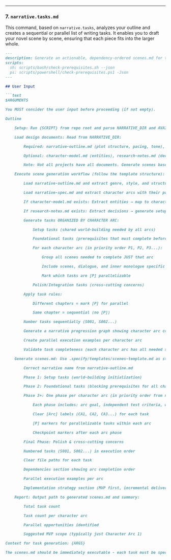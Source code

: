 ***

### 7. `narrative.tasks.md`
This command, based on `narrative.tasks`, analyzes your outline and creates a sequential or parallel list of writing tasks. It enables you to draft your novel scene by scene, ensuring that each piece fits into the larger whole.

```markdown
---
description: Generate an actionable, dependency-ordered scenes.md for the narrative based on available design artifacts.
scripts:
  sh: scripts/bash/check-prerequisites.sh --json
  ps: scripts/powershell/check-prerequisites.ps1 -Json
---

## User Input

```text
$ARGUMENTS

You MUST consider the user input before proceeding (if not empty).

Outline

    Setup: Run {SCRIPT} from repo root and parse NARRATIVE_DIR and AVAILABLE_DOCS list. All paths must be absolute. For single quotes in args like "I'm Groot", use escape syntax: e.g 'I'''m Groot' (or double-quote if possible: "I'm Groot").

    Load design documents: Read from NARRATIVE_DIR:

        Required: narrative-outline.md (plot structure, pacing, tone), narrative-spec.md (character arcs with priorities)

        Optional: character-model.md (entities), research-notes.md (decisions), quickstart.md (writing examples)

        Note: Not all projects have all documents. Generate scenes based on what's available.

    Execute scene generation workflow (follow the template structure):

        Load narrative-outline.md and extract genre, style, and structure

        Load narrative-spec.md and extract character arcs with their priorities (P1, P2, P3, etc.)

        If character-model.md exists: Extract entities → map to character arcs

        If research-notes.md exists: Extract decisions → generate setup tasks

        Generate tasks ORGANIZED BY CHARACTER ARC:

            Setup tasks (shared world-building needed by all arcs)

            Foundational tasks (prerequisites that must complete before ANY character arc can start)

            For each character arc (in priority order P1, P2, P3...):

                Group all scenes needed to complete JUST that arc

                Include scenes, dialogue, and inner monologue specific to that arc

                Mark which tasks are [P] parallelizable

            Polish/Integration tasks (cross-cutting concerns)

        Apply task rules:

            Different chapters = mark [P] for parallel

            Same chapter = sequential (no [P])

        Number tasks sequentially (S001, S002...)

        Generate a narrative progression graph showing character arc completion order

        Create parallel execution examples per character arc

        Validate task completeness (each character arc has all needed scenes, independently draftable)

    Generate scenes.md: Use .specify/templates/scenes-template.md as structure, fill with:

        Correct narrative name from narrative-outline.md

        Phase 1: Setup tasks (world-building initialization)

        Phase 2: Foundational tasks (blocking prerequisites for all character arcs)

        Phase 3+: One phase per character arc (in priority order from narrative-spec.md)

            Each phase includes: arc goal, independent test criteria, writing tasks

            Clear [Arc] labels (CA1, CA2, CA3...) for each task

            [P] markers for parallelizable tasks within each arc

            Checkpoint markers after each arc phase

        Final Phase: Polish & cross-cutting concerns

        Numbered tasks (S001, S002...) in execution order

        Clear file paths for each task

        Dependencies section showing arc completion order

        Parallel execution examples per arc

        Implementation strategy section (MVP first, incremental delivery)

    Report: Output path to generated scenes.md and summary:

        Total task count

        Task count per character arc

        Parallel opportunities identified

        Suggested MVP scope (typically just Character Arc 1)

Context for task generation: {ARGS}

The scenes.md should be immediately executable - each task must be specific enough that an LLM can complete it without additional context.